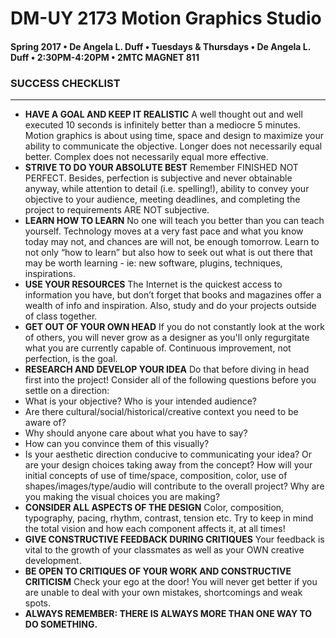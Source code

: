 # DM-UY 2173 Motion Graphics Studio

#### Spring 2017 • De Angela L. Duff • Tuesdays &amp; Thursdays • De Angela L. Duff • 2:30PM-4:20PM • 2MTC MAGNET 811

### SUCCESS CHECKLIST

---

* **HAVE A GOAL AND KEEP IT REALISTIC**
A well thought out and well executed 10 seconds is infinitely better than a mediocre 5 minutes. Motion graphics is about using time, space and design to maximize your ability to communicate the objective. Longer does not necessarily equal better. Complex does not necessarily equal more effective. 
* **STRIVE TO DO YOUR ABSOLUTE BEST**
Remember FINISHED NOT PERFECT. Besides, perfection is subjective and never obtainable anyway, while attention to detail (i.e. spelling!), ability to convey your objective to your audience, meeting deadlines, and completing the project to requirements ARE NOT subjective. 
* **LEARN HOW TO LEARN**
No one will teach you better than you can teach yourself. Technology moves at a very fast pace and what you know today may not, and chances are will not, be enough tomorrow. Learn to not only “how to learn” but also how to seek out what is out there that may be worth learning - ie: new software, plugins, techniques, inspirations. 
* **USE YOUR RESOURCES** 
The Internet is the quickest access to information you have, but don’t forget that books and magazines offer a wealth of info and inspiration. Also, study and do your projects outside of class together. 
* **GET OUT OF YOUR OWN HEAD** 
If you do not constantly look at the work of others, you will never grow as a designer as you'll only regurgitate what you are currently capable of. Continuous improvement, not perfection, is the goal. 
* **RESEARCH AND DEVELOP YOUR IDEA** 
Do that before diving in head first into the project! Consider all of the following questions before you settle on a direction:
* What is your objective? Who is your intended audience?
* Are there cultural/social/historical/creative context you need to be aware of?
* Why should anyone care about what you have to say?
* How can you convince them of this visually?
* Is your aesthetic direction conducive to communicating your idea? Or are your design choices taking away from the concept? How will your initial concepts of use of time/space, composition, color, use of shapes/images/type/audio will contribute to the overall project? Why are you making the visual choices you are making? 
* **CONSIDER ALL ASPECTS OF THE DESIGN** 
Color, composition, typography, pacing, rhythm, contrast, tension etc. Try to keep in mind the total vision and how each component affects it, at all times! 
* **GIVE CONSTRUCTIVE FEEDBACK DURING CRITIQUES**
Your feedback is vital to the growth of your classmates as well as your OWN creative
development. 
* **BE OPEN TO CRITIQUES OF YOUR WORK AND CONSTRUCTIVE CRITICISM**
Check your ego at the door! You will never get better if you are unable to deal with your own mistakes, shortcomings and weak spots. 
* **ALWAYS REMEMBER: THERE IS ALWAYS MORE THAN ONE WAY TO DO SOMETHING.**